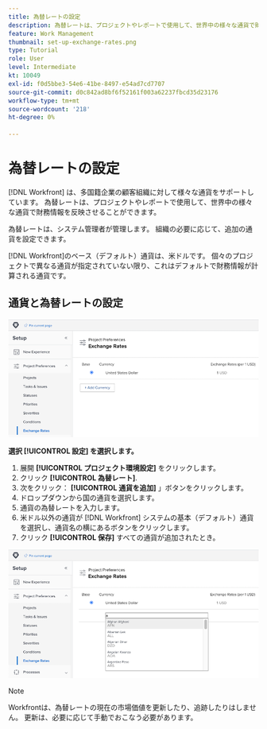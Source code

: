 ```yaml
---
title: 為替レートの設定
description: 為替レートは、プロジェクトやレポートで使用して、世界中の様々な通貨で財務情報を反映させることができます。
feature: Work Management
thumbnail: set-up-exchange-rates.png
type: Tutorial
role: User
level: Intermediate
kt: 10049
exl-id: f0d5bbe3-54e6-41be-8497-e54ad7cd7707
source-git-commit: d0c842ad8bf6f52161f003a62237fbcd35d23176
workflow-type: tm+mt
source-wordcount: '218'
ht-degree: 0%

---
```


# 為替レートの設定

[!DNL Workfront] は、多国籍企業の顧客組織に対して様々な通貨をサポートしています。 為替レートは、プロジェクトやレポートで使用して、世界中の様々な通貨で財務情報を反映させることができます。

為替レートは、システム管理者が管理します。 組織の必要に応じて、追加の通貨を設定できます。

[!DNL Workfront]のベース（デフォルト）通貨は、米ドルです。 個々のプロジェクトで異なる通貨が指定されていない限り、これはデフォルトで財務情報が計算される通貨です。

## 通貨と為替レートの設定

![為替レートの選択イメージ](assets/setting-up-finances-4.png)

**選択 [!UICONTROL 設定] を選択します。**

1. 展開 **[!UICONTROL プロジェクト環境設定]** をクリックします。
1. クリック **[!UICONTROL 為替レート]**.
1. 次をクリック： **[!UICONTROL 通貨を追加]** 」ボタンをクリックします。
1. ドロップダウンから国の通貨を選択します。
1. 通貨の為替レートを入力します。
1. 米ドル以外の通貨が [!DNL Workfront] システムの基本（デフォルト）通貨を選択し、通貨名の横にあるボタンをクリックします。
1. クリック **[!UICONTROL 保存]** すべての通貨が追加されたとき。

![為替レートリストに通貨を追加する画像](assets/setting-up-finances-5.png)

>[!NOTE]
>
>Workfrontは、為替レートの現在の市場価値を更新したり、追跡したりはしません。 更新は、必要に応じて手動でおこなう必要があります。
